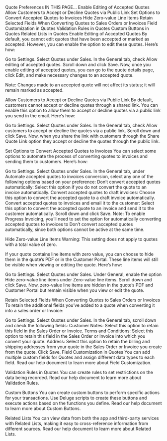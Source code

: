 Quote Preferences
IN THIS PAGE…
Enable Editing of Accepted Quotes
Allow Customers to Accept or Decline Quotes via Public Link
Set Options to Convert Accepted Quotes to Invoices
Hide Zero-value Line Items
Retain Selected Fields When Converting Quotes to Sales Orders or Invoices
Field Customization in Quotes
Validation Rules in Quotes
Custom Buttons in Quotes
Related Lists in Quotes
Enable Editing of Accepted Quotes
By default, you cannot edit quotes that have been accepted or marked as accepted. However, you can enable the option to edit these quotes. Here’s how:

Go to Settings.
Select Quotes under Sales.
In the General tab, check Allow editing of accepted quotes.
Scroll down and click Save.
Now, once you enable editing of accepted quotes, you can go to the quote details page, click Edit, and make necessary changes to an accepted quote.

Note: Changes made to an accepted quote will not affect its status; it will remain marked as accepted.

Allow Customers to Accept or Decline Quotes via Public Link
By default, customers cannot accept or decline quotes through a shared link. You can enable this option to allow them to accept or decline quotes via a public link you send in the email. Here’s how:

Go to Settings.
Select Quotes under Sales.
In the General tab, check Allow customers to accept or decline the quotes via a public link.
Scroll down and click Save.
Now, when you share the link with customers through the Share Quote Link option they accept or decline the quotes through the public link.

Set Options to Convert Accepted Quotes to Invoices
You can select some options to automate the process of converting quotes to invoices and sending them to customers. Here’s how:

Go to Settings.
Select Quotes under Sales.
In the General tab, under Automate accepted quotes to invoices conversion, select any one of the following options based on your preference:
Don’t convert accepted quotes automatically: Select this option if you do not convert the quote to an invoice automatically.
Convert accepted quotes to draft invoices: Choose this option to convert the accepted quote to a draft invoice automatically.
Convert accepted quotes to invoices and email it to the customer: Select this option to convert the accepted quote to an invoice and send it to the customer automatically.
Scroll down and click Save.
Note: To enable Progress Invoicing, you’ll need to set the option for automatically converting accepted quotes to invoices to Don’t convert accepted quotes automatically, since both options cannot be active at the same time.

Hide Zero-value Line Items
Warning: This setting does not apply to quotes with a total value of zero.

If your quote contains line items with zero value, you can choose to hide them in the quote’s PDF or in the Customer Portal. These line items will still be visible when viewing or editing the quote. Here’s how:

Go to Settings.
Select Quotes under Sales.
Under General, enable the option Hide zero-value line items under Zero-value line items.
Scroll down and click Save.
Now, zero-value line items are hidden in the quote’s PDF and Customer Portal but remain visible when you view or edit the quote.

Retain Selected Fields When Converting Quotes to Sales Orders or Invoices
To retain the additional fields you’ve added to a quote when converting it into a sales order or Invoice:

Go to Settings.
Select Quotes under Sales.
In the General tab, scroll down and check the following fields:
Customer Notes: Select this option to retain this field in the Sales Order or Invoice.
Terms and Conditions: Select this option to retain this field in the Sales Order or Invoice into which you convert your quote.
Address: Select this option to retain the billing and shipping addresses from your quote in the Sales Order or Invoice you create from the quote.
Click Save.
Field Customization in Quotes
You can add multiple custom fields for Quotes and assign different data types to each field. Read our help document to learn more about Field Customization.

Validation Rules in Quotes
You can create rules to set restrictions on the data being recorded. Read our help document to learn more about Validation Rules.

Custom Buttons
You can create custom buttons to perform specific actions for your transactions. Use Deluge scripts to create these buttons and execute actions based on the functions you define. Read our help document to learn more about Custom Buttons.

Related Lists
You can view data from both the app and third-party services with Related Lists, making it easy to cross-reference information from different sources. Read our help document to learn more about Related Lists.
